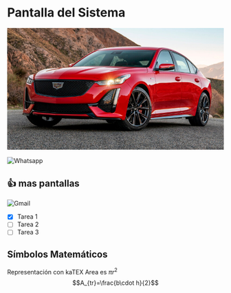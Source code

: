 # Pantalla del Sistema
![Captura de Pantalla](docs/Auto.jpg)

![Whatsapp](https://img.shields.io/badge/WhatsApp-25D366?style=for-the-badge&logo=whatsapp&logoColor=white)

## 👍 mas pantallas

![Gmail](https://img.shields.io/badge/Gmail-D14836?style=for-the-badge&logo=gmail&logoColor=white)

- [x] Tarea 1
- [ ] Tarea 2
- [ ] Tarea 3

## Símbolos Matemáticos
Representación con kaTEX
Area es $\pi r^2$
$$A_{tr}=\frac{b\cdot h}{2}$$


